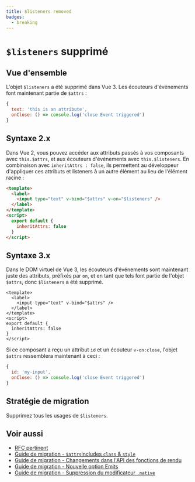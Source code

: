 ```yaml
---
title: $listeners removed
badges:
  - breaking
---
```


# `$listeners` supprimé <MigrationBadges :badges="$frontmatter.badges" />

## Vue d'ensemble

L'objet `$listeners` a été supprimé dans Vue 3. Les écouteurs d'événements font maintenant partie de `$attrs` :

```javascript
{
  text: 'this is an attribute',
  onClose: () => console.log('close Event triggered')
}
```

## Syntaxe 2.x

Dans Vue 2, vous pouvez accéder aux attributs passés à vos composants avec `this.$attrs`, et aux écouteurs d'événements avec `this.$listeners`.
En combinaison avec `inheritAttrs : false`, ils permettent au développeur d'appliquer ces attributs et listeners à un autre élément au lieu de l'élément racine :

```html
<template>
  <label>
    <input type="text" v-bind="$attrs" v-on="$listeners" />
  </label>
</template>
<script>
  export default {
    inheritAttrs: false
  }
</script>
```

## Syntaxe 3.x

Dans le DOM virtuel de Vue 3, les écouteurs d'événements sont maintenant juste des attributs, préfixés par `on`, et en tant que tels font partie de l'objet `$attrs`, donc `$listeners` a été supprimé.

```vue
<template>
  <label>
    <input type="text" v-bind="$attrs" />
  </label>
</template>
<script>
export default {
  inheritAttrs: false
}
</script>
```

Si ce composant a reçu un attribut `id` et un écouteur `v-on:close`, l'objet `$attrs` ressemblera maintenant à ceci :

```javascript
{
  id: 'my-input',
  onClose: () => console.log('close Event triggered')
}
```

## Stratégie de migration

Supprimez tous les usages de `$listeners`.

## Voir aussi

- [RFC pertinent](https://github.com/vuejs/rfcs/blob/master/active-rfcs/0031-attr-fallthrough.md)
- [Guide de migration - `$attrs`includes `class` & `style` ](./attrs-includes-class-style.md)
- [Guide de migration - Changements dans l'API des fonctions de rendu](./render-function-api.md)
- [Guide de migration - Nouvelle option Emits](./emits-option.md)
- [Guide de migration - Suppression du modificateur `.native`](./v-on-native-modifier-removed.md)
